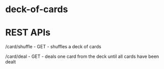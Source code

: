 # deck-of-cards

# REST APIs

/card/shuffle - GET - shuffles a deck of cards

/card/deal - GET - deals one card from the deck until all cards have been dealt
